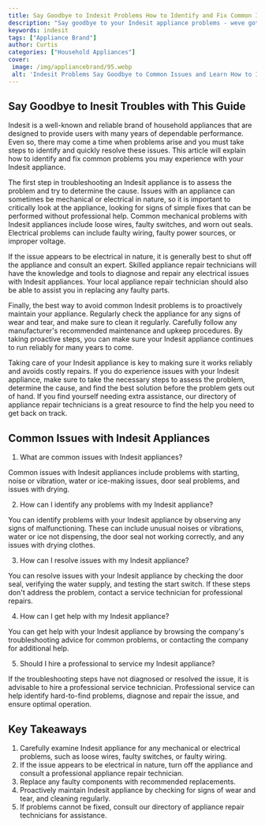```yaml
---
title: Say Goodbye to Indesit Problems How to Identify and Fix Common Issues
description: "Say goodbye to your Indesit appliance problems - weve got tips for identifying and fixing common issues so you can get back to life as normal"
keywords: indesit
tags: ["Appliance Brand"]
author: Curtis
categories: ["Household Appliances"]
cover: 
 image: /img/appliancebrand/95.webp
 alt: 'Indesit Problems Say Goodbye to Common Issues and Learn How to Identify and Fix Them'
---
```

## Say Goodbye to Inesit Troubles with This Guide

Indesit is a well-known and reliable brand of household appliances that are designed to provide users with many years of dependable performance. Even so, there may come a time when problems arise and you must take steps to identify and quickly resolve these issues. This article will explain how to identify and fix common problems you may experience with your Indesit appliance.

The first step in troubleshooting an Indesit appliance is to assess the problem and try to determine the cause. Issues with an appliance can sometimes be mechanical or electrical in nature, so it is important to critically look at the appliance, looking for signs of simple fixes that can be performed without professional help. Common mechanical problems with Indesit appliances include loose wires, faulty switches, and worn out seals. Electrical problems can include faulty wiring, faulty power sources, or improper voltage.

If the issue appears to be electrical in nature, it is generally best to shut off the appliance and consult an expert. Skilled appliance repair technicians will have the knowledge and tools to diagnose and repair any electrical issues with Indesit appliances. Your local appliance repair technician should also be able to assist you in replacing any faulty parts.

Finally, the best way to avoid common Indesit problems is to proactively maintain your appliance. Regularly check the appliance for any signs of wear and tear, and make sure to clean it regularly. Carefully follow any manufacturer's recommended maintenance and upkeep procedures. By taking proactive steps, you can make sure your Indesit appliance continues to run reliably for many years to come.

Taking care of your Indesit appliance is key to making sure it works reliably and avoids costly repairs. If you do experience issues with your Indesit appliance, make sure to take the necessary steps to assess the problem, determine the cause, and find the best solution before the problem gets out of hand. If you find yourself needing extra assistance, our directory of appliance repair technicians is a great resource to find the help you need to get back on track.

## Common Issues with Indesit Appliances

1. What are common issues with Indesit appliances?

Common issues with Indesit appliances include problems with starting, noise or vibration, water or ice-making issues, door seal problems, and issues with drying.

2. How can I identify any problems with my Indesit appliance?

You can identify problems with your Indesit appliance by observing any signs of malfunctioning. These can include unusual noises or vibrations, water or ice not dispensing, the door seal not working correctly, and any issues with drying clothes.

3. How can I resolve issues with my Indesit appliance?

You can resolve issues with your Indesit appliance by checking the door seal, verifying the water supply, and testing the start switch. If these steps don't address the problem, contact a service technician for professional repairs.

4. How can I get help with my Indesit appliance?

You can get help with your Indesit appliance by browsing the company's troubleshooting advice for common problems, or contacting the company for additional help.

5. Should I hire a professional to service my Indesit appliance?

If the troubleshooting steps have not diagnosed or resolved the issue, it is advisable to hire a professional service technician. Professional service can help identify hard-to-find problems, diagnose and repair the issue, and ensure optimal operation.

## Key Takeaways
1. Carefully examine Indesit appliance for any mechanical or electrical problems, such as loose wires, faulty switches, or faulty wiring. 
2. If the issue appears to be electrical in nature, turn off the appliance and consult a professional appliance repair technician.
3. Replace any faulty components with recommended replacements.
4. Proactively maintain Indesit appliance by checking for signs of wear and tear, and cleaning regularly. 
5. If problems cannot be fixed, consult our directory of appliance repair technicians for assistance.
